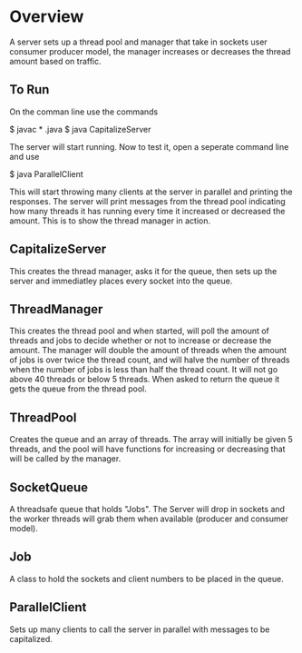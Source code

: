 # Overview
A server sets up a thread pool and manager that take in sockets user consumer producer 
model, the manager increases or decreases the thread amount based on traffic. 

## To Run
On the comman line use the commands

$ javac * .java
$ java CapitalizeServer

The server will start running. Now to test it, open a seperate command line and use

$ java ParallelClient

This will start throwing many clients at the server in parallel and printing the responses. 
The server will print messages from the thread pool indicating how many threads it has 
running every time it increased or decreased the amount. This is to show the thread manager in action.

## CapitalizeServer
This creates the thread manager, asks it for the queue, then sets up the server and immediatley places every socket into the queue.

## ThreadManager
This creates the thread pool and when started, will poll the amount of threads and jobs to decide whether or not to increase or decrease the amount. The manager
will double the amount of threads when the amount of jobs is over twice the thread count, and will halve the number of threads when the number of jobs is
less than half the thread count. It will not go above 40 threads or below 5 threads. When asked to return the queue it gets the queue from the thread pool.

## ThreadPool
Creates the queue and an array of threads. The array will initially be given 5 threads, and the pool will have functions for increasing or decreasing that will
be called by the manager.

## SocketQueue
A threadsafe queue that holds "Jobs". The Server will drop in sockets and the worker threads will grab them when available (producer and consumer model).

## Job
A class to hold the sockets and client numbers to be placed in the queue.

## ParallelClient
Sets up many clients to call the server in parallel with messages to be capitalized.

